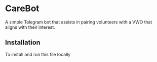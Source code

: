 # CareBot

A simple Telegram bot that assists in pairing volunteers with a VWO that aligns with their interest.

## Installation

To install and run this file locally 